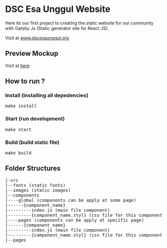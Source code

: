 # DSC Esa Unggul Website

Here its our first project to creating the static website for our community with Gatsby Js (Static generator site for React JS).

Visit at <a href="www.dscesaunggul.org">www.dscesaunggul.org</a>

## Preview Mockup

Visit at <a href="https://i.imgur.com/RjKmUfi.jpg">here</a>

## How to run ?

### Install (installing all depedencies)

<pre>
make install
</pre>

### Start (run development)

<pre>
make start
</pre>

### Build (build static file)

<pre>
make build
</pre>

## Folder Structures

<pre>
|-src
|--fonts (static fonts)
|--images (static images)
|--components 
|----global (components can be apply at some page)
|------{component_name}
|---------index.js (main file component)
|---------{component_name.styl} (css file for this component)
|----pages (components can be apply at specific page)
|------{component_name}
|---------index.js (main file component)
|---------{component_name.styl} (css file for this component)
|--pages
</pre>
